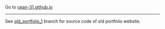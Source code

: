 Go to [rajan-31.github.io](https://rajan-31.github.io)

---

See [old_portfolio_1](https://github.com/rajan-31/rajan-31.github.io/tree/old_portfolio_1) branch for source code of old portfolio website.
